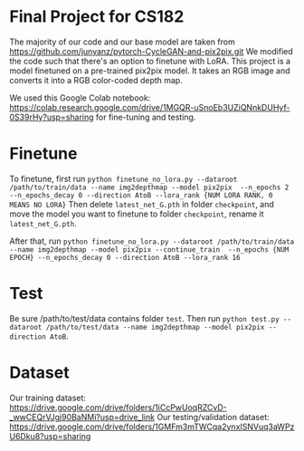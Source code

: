 # Final Project for CS182
The majority of our code and our base model are taken from https://github.com/junyanz/pytorch-CycleGAN-and-pix2pix.git
We modified the code such that there's an option to finetune with LoRA.
This project is a model finetuned on a pre-trained pix2pix model. It takes an RGB image and converts it into a RGB color-coded depth map.

We used this Google Colab notebook: https://colab.research.google.com/drive/1MGQR-uSnoEb3UZiQNnkDUHyf-0S39rHy?usp=sharing for fine-tuning and testing.

# Finetune
To finetune, first run `python finetune_no_lora.py --dataroot /path/to/train/data --name img2depthmap --model pix2pix  --n_epochs 2 --n_epochs_decay 0 --direction AtoB --lora_rank {NUM LORA RANK, 0 MEANS NO LORA}`
Then delete `latest_net_G.pth` in folder `checkpoint`, and move the model you want to finetune to folder `checkpoint`, rename it `latest_net_G.pth`.

After that, run `python finetune_no_lora.py --dataroot /path/to/train/data --name img2depthmap --model pix2pix --continue_train  --n_epochs {NUM EPOCH} --n_epochs_decay 0 --direction AtoB --lora_rank 16`

# Test
Be sure /path/to/test/data contains folder `test`.
Then run `python test.py --dataroot /path/to/test/data --name img2depthmap --model pix2pix --direction AtoB`.

# Dataset

Our training dataset: https://drive.google.com/drive/folders/1iCcPwUoqRZCvD-_wwCEQrVJgj90BaNMi?usp=drive_link
Our testing/validation dataset: https://drive.google.com/drive/folders/1GMFm3mTWCqa2ynxISNVuq3aWPzU6Dku8?usp=sharing
